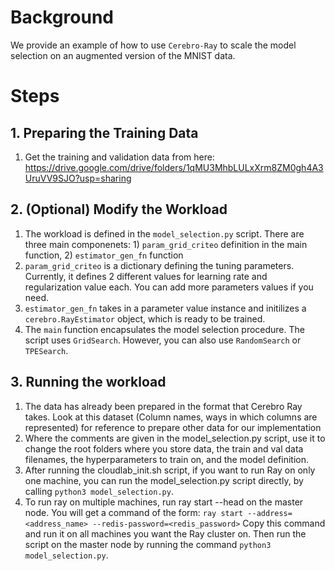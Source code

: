 
# Background
We provide an example of how to use `Cerebro-Ray` to scale the model selection on an augmented version of the MNIST data.

# Steps
## 1. Preparing the Training Data
1. Get the training and validation data from here: https://drive.google.com/drive/folders/1qMU3MhbLULxXrm8ZM0gh4A3UruVV9SJO?usp=sharing

## 2. (Optional) Modify the Workload
1. The workload is defined in the `model_selection.py` script. There are three main componenets: 1) `param_grid_criteo` definition in the main function, 2) `estimator_gen_fn` function
2. `param_grid_criteo` is a dictionary defining the tuning parameters. Currently, it defines 2 different values for learning rate and regularization value each. You can add more parameters values if you need.
3. `estimator_gen_fn` takes in a parameter value instance and initilizes a `cerebro.RayEstimator` object, which is ready to be trained.
4. The `main` function encapsulates the model selection procedure. The script uses `GridSearch`. However, you can also use `RandomSearch` or `TPESearch`.

## 3. Running the workload
1. The data has already been prepared in the format that Cerebro Ray takes. Look at this dataset (Column names, ways in which columns are represented) for reference to prepare other data for our implementation
2. Where the comments are given in the model_selection.py script, use it to change the root folders where you store data, the train and val data filenames, the hyperparameters to train on, and the model definition.
3. After running the cloudlab_init.sh script, if you want to run Ray on only one machine, you can run the model_selection.py script directly, by calling `python3 model_selection.py`.
4. To run ray on multiple machines, run ray start --head on the master node. You will get a command of the form:
   `ray start --address=<address_name> --redis-password=<redis_password>`
   Copy this command and run it on all machines you want the Ray cluster on.
   Then run the script on the master node by running the command `python3 model_selection.py`.
